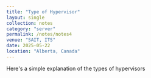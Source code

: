 ```yaml
---
title: "Type of Hypervisor"
layout: single
collection: notes
category: "server"
permalink: /notes/notes4
venue: "SAIT, ITS"
date: 2025-05-22
location: "Alberta, Canada"
---
```


Here's a simple explanation of the types of hypervisors